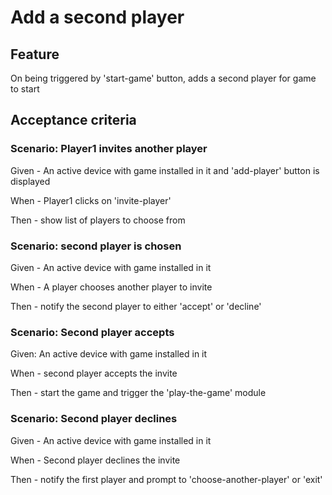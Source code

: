 # Add a second player 

## Feature

  On being triggered by 'start-game' button, adds a second player for game to start
  
## Acceptance criteria

### Scenario: Player1 invites another player

  Given - An active device with game installed in it and 'add-player' button is displayed
  
  When - Player1 clicks on 'invite-player'
  
  Then - show list of players to choose from
  
### Scenario: second player is chosen

  Given - An active device with game installed in it
  
  When - A player chooses another player to invite
  
  Then -  notify the second player to either 'accept' or 'decline'
  
### Scenario: Second player accepts

  Given: An active device with game installed in it
  
  When - second player accepts the invite
  
  Then - start the game and trigger the 'play-the-game' module
  
### Scenario: Second player declines

  Given - An active device with game installed in it
  
  When - Second player declines the invite
  
  Then - notify the first player and prompt to 'choose-another-player' or 'exit'
